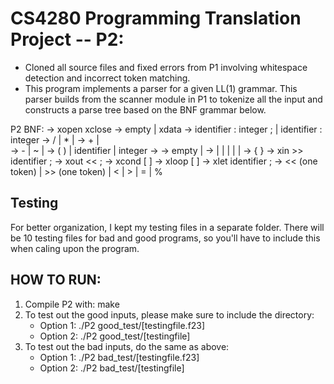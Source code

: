# CS4280 Programming Translation Project -- P2:
- Cloned all source files and fixed errors from P1 involving whitespace detection and incorrect token matching. 
- This program implements a parser for a given LL(1) grammar. This parser builds from the scanner module in P1 to tokenize all the input and constructs a parse tree based on the BNF grammar below. 

P2 BNF: 
<program>  ->     <vars> xopen <stats> xclose
<vars>     ->      empty | xdata <varList>
<varList>  ->      identifier : integer ; | identifier : integer <varList>
<exp>      ->      <M> / <exp> | <M> * <exp> | <M>
<M>        ->      <N> + <M> | <N>      
<N>        ->     <R> - <N> | ~ <N> |  <R>
<R>        ->      ( <exp> )  | identifier | integer
<stats>    ->      <stat>  <mStat>
<mStat>    ->      empty |  <stat>  <mStat>
<stat>     ->      <in>   | <out>   | <block> | <if>  | <loop>  | <assign>
<block>    ->      { <vars> <stats> }
<in>       ->      xin >> identifier ;
<out>      ->      xout << <exp> ;
<if>       ->      xcond [ <exp> <RO> <exp> ] <stat>
<loop>     ->      xloop [ <exp> <RO> <exp> ]  <stat>
<assign>   ->     xlet  identifier  <exp> ;
<RO>       ->      << (one token)  | >>  (one token)  | < | > | = | %                     
## Testing
For better organization, I kept my testing files in a separate folder. There will be 10 testing files for bad and good programs, so you'll have to include this when caling upon the program. 

## HOW TO RUN: 
1. Compile P2 with: make 
2. To test out the good inputs, please make sure to include the directory:
	- Option 1: ./P2 good_test/[testingfile.f23] 
	- Option 2: ./P2 good_test/[testingfile] 
3. To test out the bad inputs, do the same as above: 
	- Option 1: ./P2 bad_test/[testingfile.f23] 
	- Option 2: ./P2 bad_test/[testingfile]

